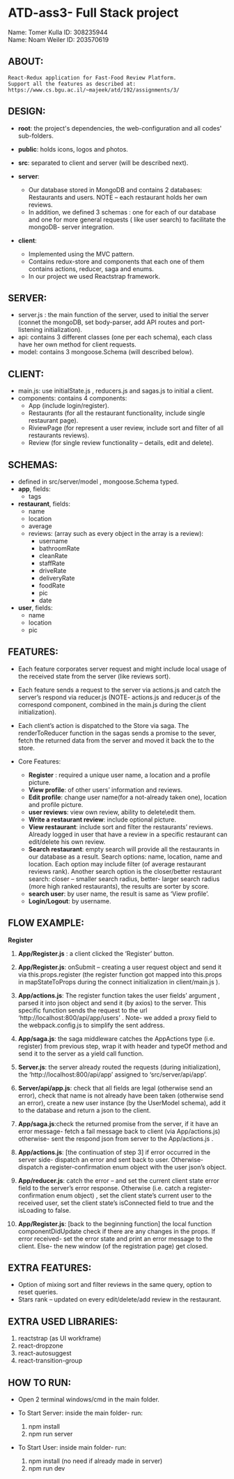 
# ATD-ass3- Full Stack project
Name: Tomer Kulla
ID: 308235944 <br/>
Name: Noam Weiler
ID: 203570619 <br/>

## ABOUT:

	React-Redux application for Fast-Food Review Platform.
	Support all the features as described at: 
	https://www.cs.bgu.ac.il/~majeek/atd/192/assignments/3/


## DESIGN:

* **root**: the project's dependencies, the web-configuration and all codes' sub-folders.
* **public**: holds icons, logos and photos.
* **src**: separated to client and server (will be described next).
* **server**:
	- Our database stored in MongoDB and contains 2 databases:
		Restaurants and users. 
		NOTE – each restaurant holds her own reviews.
	- In addition, we defined 3 schemas : one for each of our database and one for more general requests ( like user search)  		to facilitate the mongoDB- server integration.

* **client**:	
	- Implemented using the MVC pattern.
	- Contains redux-store and components that each one of them contains actions, reducer, saga and enums.
	- In our project we used Reactstrap framework.

		
## SERVER:
- server.js :	the main function of the server, used to initial the server (connet the mongoDB, set body-parser, 
						add API routes and port-listening initialization).
- api:			contains 3 different classes (one per each schema), each class have her own method for client requests.
- model:			contains 3 mongoose.Schema (will described below).
		
## CLIENT:
* main.js:	use initialState.js , reducers.js and sagas.js to initial a client.
* components: contains 4 components: 
	- App (include login/register).
	- Restaurants (for all the restaurant functionality, include single restaurant page).
	- RiviewPage (for represent a user review, include sort and filter of all restaurants reviews).
	- Review (for single review functionality – details, edit and delete).


## SCHEMAS: 
* defined in src/server/model , mongoose.Schema typed. <br>
* **app**, fields:
	- tags
* **restaurant**, fields:
	- name
	- location
	- average
	- reviews: (array such as every object in the array is a review):
		- username
		- bathroomRate
		- cleanRate
		- staffRate
		- driveRate
		- deliveryRate
		- foodRate
		- pic
		- date
* **user**, fields:
	- name
	- location
	- pic

## FEATURES:
* Each feature corporates server request and might include local usage of the received state from the server (like reviews sort).
* Each feature sends a request to the server via actions.js and catch the server’s respond via reducer.js (NOTE- actions.js and reducer.js of the correspond component, combined in the main.js during the client initialization).
* Each client’s action is dispatched to the Store via saga. The renderToReducer function in the sagas sends a promise to the sever, fetch the returned data from the server and moved it back the to the store.

* Core Features:
	- **Register** : required a unique user name, a location and a profile picture.
	- **View profile**: of other users’ information and reviews.
	- **Edit profile**: change user name(for a not-already taken one), location and profile picture.
	- **user reviews**: view own review, ability to delete\edit them.
	- **Write a restaurant review**: include optional picture.
	- **View restaurant**: include sort and filter the restaurants’ reviews. Already logged in user that  have a review in a specific restaurant can edit/delete his own review.
	- **Search restaurant**: empty search will provide all the restaurants in our database as a result. Search options: name, location, name and location. Each option may include filter (of average restaurant reviews rank). Another search option is the closer/better restaurant search: closer – smaller search radius, better- larger search radius (more high ranked restaurants), the results are sorter by score. 
	- **search user**: by user name, the result is same as ‘View profile’.
	- **Login/Logout**: by username.


## FLOW EXAMPLE:

**Register**
1)	**App/Register.js** : a client clicked the ‘Register’ button.

2)	**App/Register.js**: onSubmit – creating a user request object and send it via this.props.register (the register function got mapped into this.props in mapStateToProps during the connect initialization in client/main.js ).

3)	**App/actions.js**: The register function takes the user fields’ argument , parsed it into json object and send it (by axios) to the server. This specific function sends the request to the url ‘http://localhost:800/api/app/users’ . Note- we added a proxy field to the webpack.config.js to simplify the sent address.

4)	**App/saga.js**: the saga middleware catches the AppActions type (i.e. register) from previous step, wrap it with header and typeOf method and send it to the server as a yield call function. 

5)	**Server.js**: the server already routed the requests (during initialization), the ‘http://localhost:800/api/app’ assigned to ‘src/server/api/app’.

6)	**Server/api/app.js**: check that all fields are legal (otherwise send an error), check that name is not already have been taken (otherwise send an error), create a new user instance (by the UserModel schema), add it to the database and return a json to the client.

7)	**App/saga.js**:check the returned promise from the server, if it have an error message- fetch a fail message back to client (via App/actions.js) otherwise- sent the respond json from server to the App/actions.js .

8)	**App/actions.js**: [the continuation of step 3] if error occurred in the server side- dispatch an error and sent back to user. Otherwise- dispatch a register-confirmation enum object with the user json’s object.


9)	**App/reducer.js**: catch the error – and set the current client state error field to the server’s error response. Otherwise (i.e. catch a register-confirmation enum object) , set the client state’s current user to the received user, set the client state’s isConnected field to true and the isLoading to false.

10)	**App/Register.js**: [back to the beginning function] the local function componentDidUpdate check if there are any changes in the props. If error received- set the error state and print an error message to the client. Else- the new window (of the registration page) get closed.

## EXTRA FEATURES:
* Option of mixing sort and filter reviews in the same query, option to reset queries.
* Stars rank – updated on every edit/delete/add review in the restaurant.

## EXTRA USED LIBRARIES:
1. reactstrap (as UI workframe)
2. react-dropzone
3. react-autosuggest
4. react-transition-group


## HOW TO RUN: 
* Open 2 terminal windows/cmd in the main folder.
* To Start Server:
	inside the main folder-
	run:
	1.	npm install
	2.	npm run server

* To Start User:
	inside main folder-
	run:
	1.	npm install (no need if already made in server)
	2.	npm run dev
